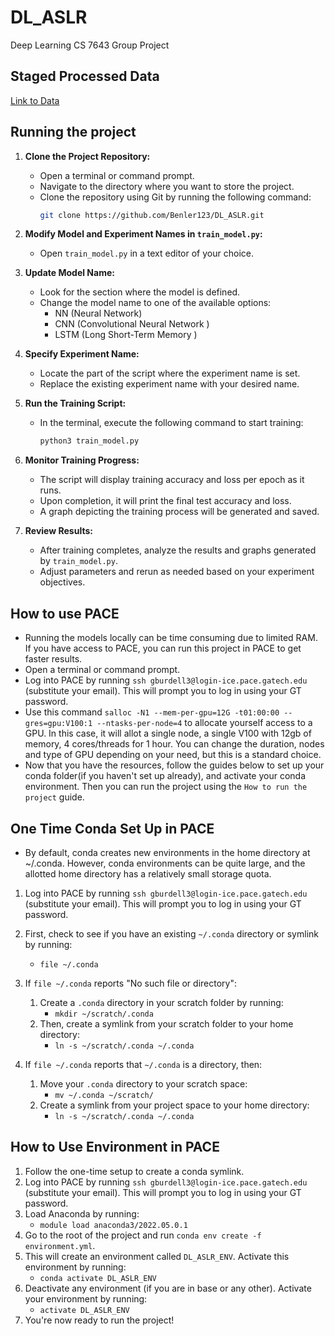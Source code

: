 # DL_ASLR
Deep Learning CS 7643 Group Project

## Staged Processed Data
[Link to Data](https://www.dropbox.com/scl/fo/1tkb34i2xyjyl0xkdfmbj/ABjD3H-uKgYVivLEv8dMvjw?rlkey=t13vd2v643wjv8fy0vu0p6xo8&dl=0)


## Running the project 

1. **Clone the Project Repository:**
   - Open a terminal or command prompt.
   - Navigate to the directory where you want to store the project.
   - Clone the repository using Git by running the following command:
     ```bash
     git clone https://github.com/Benler123/DL_ASLR.git
     ```
2. **Modify Model and Experiment Names in `train_model.py`:**
   - Open `train_model.py` in a text editor of your choice.

3. **Update Model Name:**
   - Look for the section where the model is defined.
   - Change the model name to one of the available options:
     - NN (Neural Network)
     - CNN (Convolutional Neural Network )
     - LSTM (Long Short-Term Memory )

4. **Specify Experiment Name:**
   - Locate the part of the script where the experiment name is set.
   - Replace the existing experiment name with your desired name.

5. **Run the Training Script:**
   - In the terminal, execute the following command to start training:
     ```bash
     python3 train_model.py
     ```

6. **Monitor Training Progress:**
   - The script will display training accuracy and loss per epoch as it runs.
   - Upon completion, it will print the final test accuracy and loss.
   - A graph depicting the training process will be generated and saved.

7. **Review Results:**
   - After training completes, analyze the results and graphs generated by `train_model.py`.
   - Adjust parameters and rerun as needed based on your experiment objectives.

## How to use PACE 
- Running the models locally can be time consuming due to limited RAM. If you have access to PACE, you can run this project in PACE to get faster results. 
- Open a terminal or command prompt.  
- Log into PACE by running `ssh gburdell3@login-ice.pace.gatech.edu` (substitute your email). This will prompt you to log in using your GT password.
- Use this command `salloc -N1 --mem-per-gpu=12G -t01:00:00 --gres=gpu:V100:1 --ntasks-per-node=4` to allocate yourself access to a GPU. In this case, it will allot a single node, a single V100 with 12gb of memory, 4 cores/threads for 1 hour. You can change the duration, nodes and type of GPU depending on your need, but this is a standard choice. 
- Now that you have the resources, follow the guides below to set up your conda folder(if you haven't set up already), and activate your conda environment. Then you can run the project using the `How to run the project` guide. 

## One Time Conda Set Up in PACE

- By default, conda creates new environments in the home directory at ~/.conda. However, conda environments can be quite large, and the allotted home directory has a relatively small storage quota.
  
1. Log into PACE by running `ssh gburdell3@login-ice.pace.gatech.edu` (substitute your email). This will prompt you to log in using your GT password.
2. First, check to see if you have an existing `~/.conda` directory or symlink by running:
    - `file ~/.conda`
3. If `file ~/.conda` reports "No such file or directory":
    1. Create a `.conda` directory in your scratch folder by running:
        - `mkdir ~/scratch/.conda`
    2. Then, create a symlink from your scratch folder to your home directory:
        - `ln -s ~/scratch/.conda ~/.conda`

4. If `file ~/.conda` reports that `~/.conda` is a directory, then:
    1. Move your `.conda` directory to your scratch space:
        - `mv ~/.conda ~/scratch/`
    2. Create a symlink from your project space to your home directory:
        - `ln -s ~/scratch/.conda ~/.conda`

## How to Use Environment in PACE

1. Follow the one-time setup to create a conda symlink.
2. Log into PACE by running `ssh gburdell3@login-ice.pace.gatech.edu` (substitute your email). This will prompt you to log in using your GT password.
3. Load Anaconda by running:
    - `module load anaconda3/2022.05.0.1`
4. Go to the root of the project and run `conda env create -f environment.yml`.
5. This will create an environment called `DL_ASLR_ENV`. Activate this environment by running:
    - `conda activate DL_ASLR_ENV`
6. Deactivate any environment (if you are in base or any other). Activate your environment by running:
    - `activate DL_ASLR_ENV`
7. You're now ready to run the project!

